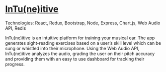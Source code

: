 # [InTu(ne)itive](https://intuneitive.herokuapp.com/?)

Technologies: React, Redux, Bootstrap, Node, Express, Chart.js, Web Audio API, Redis

InTu(ne)itive is an intuitive platform for training your musical ear. The app generates sight-reading exercises based on a user’s skill level which can be sung or whistled into their microphone. Using the Web Audio API, InTu(ne)itive analyzes the audio, grading the user on their pitch accuracy and providing them with an easy to use dashboard for tracking their progress.



